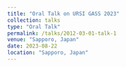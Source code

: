 ```yaml
---
title: "Oral Talk on URSI GASS 2023"
collection: talks
type: "Oral Talk"
permalink: /talks/2012-03-01-talk-1
venue: "Sapporo, Japan"
date: 2023-08-22
location: "Sapporo, Japan"
---
```

